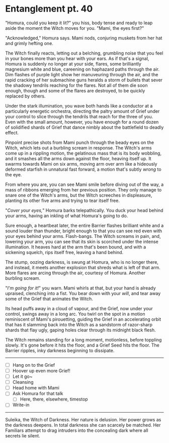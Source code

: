 # Entanglement pt. 40

"Homura, could you keep it lit?" you hiss, body tense and ready to leap aside the moment the Witch moves for you. "Mami, the eyes first?"

"Acknowledged," Homura says. Mami nods, conjuring muskets from her hat and grimly hefting one.

The Witch finally reacts, letting out a belching, grumbling noise that you feel in your bones more than you hear with your ears. As if that's a signal, Homura is suddenly no longer at your side, flares, some brilliantly magnesium white and blue, careening on haphazard paths through the air. Dim flashes of purple light show her manuveuring through the air, and the rapid cracking of her submachine guns heralds a storm of bullets that sever the shadowy tendrils reaching for the flares. Not all of them die soon enough, though and some of the flares are destroyed, to be quickly replaced by others.

Under the stark illumination, you wave both hands like a conductor at a particularly energetic orchestra, directing the paltry amount of Grief under your control to slice through the tendrils that reach for the three of you. Even with the small amount, however, you have enough for a round dozen of solidified shards of Grief that dance nimbly about the battlefield to deadly effect.

Pinpoint precise shots from Mami punch through the beady eyes on the Witch, which lets out a burbling scream in response. The Witch's arms come up in a rippling motion, the gelatinous mass that is its body wobbling, and it smashes all the arms down against the floor, heaving itself up. It swarms towards Mami on six arms, moving arm over arm like a hideously deformed starfish in unnatural fast forward, a motion that's subtly *wrong* to the eye.

From where you are, you can see Mami smile before diving out of the way, a mass of ribbons emerging from her previous position. They only manage to snare one of the Witch's arms, but the Witch screeches in displeasure, planting its other five arms and trying to tear itself free.

"*Cover your eyes,*" Homura barks telepathically. You duck your head behind your arms, having an inkling of what Homura's going to do.

Sure enough, a heartbeat later, the entire Barrier flashes brilliant white and a sound louder than thunder, bright enough to that you can see red even with your eyes behind your arms. Flash-bangs. The Witch screams in pain, and, lowering your arm, you can see that its skin is scorched under the intense illumination. It heaves hard at the arm that's been bound, and with a sickening squelch, rips itself free, leaving a hand behind.

The stump, oozing darkness, is swung at Homura, who is no longer there, and instead, it meets another explosion that shreds what is left of that arm. More flares are arcing through the air, courtesy of Homura. Another burbling scream.

"*I'm going for it!*" you warn. Mami whirls at that, but your hand is already upraised, clenching into a fist. You bear down with your *will*, and tear away some of the Grief that animates the Witch.

Its head puffs away in a cloud of vapour, and the Grief, now under your control, swings away in a long arc. You twirl on the spot in a motion reminiscent of Mami's pirouetting, guiding the Grief in an accelerating orbit that has it slamming back into the Witch as a sandstorm of razor-sharp shards that flay ugly, gaping holes clear through its midnight black flesh.

The Witch remains standing for a long moment, motionless, before toppling slowly. It's gone before it hits the floor, and a Grief Seed hits the floor. The Barrier ripples, inky darkness beginning to dissipate.

---

- [ ] Hang on to the Grief
- [ ] Hoover up even more Grief!
- [ ] Let it go\~
- [ ] Cleansing
- [ ] Head home with Mami
- [ ] Ask Homura for that talk
  - [ ] Here, there, elsewhere, timestop
- [ ] Write-in

---

Suleika, the Witch of Darkness. Her nature is delusion. Her power grows as the darkness deepens. In total darkness she can scarcely be matched. Her Familiars attempt to drag intruders into the concealing dark where all secrets lie silent.

